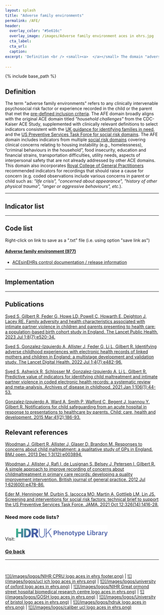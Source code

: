 ```yaml
---
layout: splash
title: "Adverse family environments"
permalink: /AFE/
header:
  overlay_color: "#5e616c"
  overlay_image: /images/Adverse family environment aces in ehrs.jpg
  cta_label: 
  cta_url: 
  caption:
excerpt: 'Definition <br /> <small><a>  </a></small> The domain "adverse family environments" (AFE) broadly aligns with the original ACE domain *"household challenges"* from the CDC-Kaiser ACE Study. AFE refers to any clinically intervenable psychosocial risk factor or experience recorded in the child or the parent consistent with the [UK guidance for identifying families in need](https://www.gov.uk/government/publications/supporting-families-programme-guidance-2022-to-2025/chapter-4-identifying-and-working-with-families#identifying-and-evidencing-family-need), and the [US Preventive Services Task Force for social risk domains](https://jamanetwork.com/journals/jama/fullarticle/2783975). <br /><br /> {::nomarkdown}<iframe style="display: inline-block;" src=" " frameborder="0" scrolling="0" width="160px" height="30px"></iframe> <iframe style="display: inline-block;" src="" frameborder="0" scrolling="0" width="158px" height="30px"></iframe>{:/nomarkdown}'

---
```


{% include base_path %}

## Definition
The term "adverse family environments" refers to any clinically intervenable psychosocial risk factor or experience recorded in the child or the parent that met the [pre-defined inclusion criteria](https://acesinehrs.com/definitions). The AFE domain broadly aligns with the original ACE domain titled *"household challenges"* from the CDC-Kaiser ACE Study, supplemented with clinically relevant definitions to select indicators consistent with the [UK guidance for identifying families in need](https://www.gov.uk/government/publications/supporting-families-programme-guidance-2022-to-2025/chapter-4-identifying-and-working-with-families#identifying-and-evidencing-family-need), and the [US Preventive Services Task Force for social risk domains](https://jamanetwork.com/journals/jama/fullarticle/2783975). The AFE domain includes indicators from multiple [social risk domains](https://cdn.jamanetwork.com/ama/content_public/journal/jama/938785/jus210019f3_1633975995.29794.png?Expires=1660916428&Signature=VNgy5R3mKpHhh4XvhQJ-StCiSk5UlP3JpFe2Z2ntdQMljvE2pm4q-S2rYjGwpfGfIv49UjTUt7Dy~05Hm23kIqj7DD8qJMkTQhZYTG06H09Y3u65ZoSlwPWU1FwnMuW0e4zJ4WtPSxbpfty3nRAyp4oB8RwIfH-UqhOrx3KRlz3DNnYb64Gnlq1D3m8Qp-RGHUBunYb9DBe4BaLlCHc6~~5muOqKB97VikpeeW0PBJMvGL0xcY-v7xT1UPnkdZ~EUrL5r0uory5uEJiRsbKoN0BCG1MlfylOldSdwqYx-yALfrDRu26sCxQERf1-8VHuQfLGMPLSFHlt3WORIWVTwA__&Key-Pair-Id=APKAIE5G5CRDK6RD3PGA) covering clinical concerns relating to housing instability (e.g., homelessness), “criminal behaviours in the household”, food insecurity, education and financial strains, transportation difficulties, utility needs, aspects of interpersonal safety that are not already addressed by other ACE domains. This domain also incorporates [Royal College of General Practitioners](https://bjgp.org/content/bjgp/62/600/e478.full.pdf) recommended indicators for recordings that should raise a cause for concern (e.g. coded observations include various concerns in parent or child such as: *"life crisis", "concerned about appearance", "history of other physical trauma", "anger or aggressive behaviours", etc.*).

--------------------------------
## Indicator list
 
<div class="flourish-embed flourish-table" data-src="visualisation/9802253"><script src="https://public.flourish.studio/resources/embed.js"></script></div>

--------------------------------
## Code list
Right-click on link to save as a ".txt" file (i.e. using option "save link as")
#### [Adverse family environment (977)](https://raw.githubusercontent.com/shabeer-syed/acesinehrs/master/codelists/AFE_2023ACEsinEHRs.txt)

* [ACEsinEHRs control documentation / release information](https://github.com/shabeer-syed/ACEs/raw/main/ACEsinEHRs%20v1.2.pdf)

--------------------------------
## Implementation


--------------------------------
## Publications

[Syed S, Gilbert R, Feder G, Howe LD, Powell C, Howarth E, Deighton J, Lacey RE. Family adversity and health characteristics associated with intimate partner violence in children and parents presenting to health care: a population-based birth cohort study in England. The Lancet Public Health. 2023 Jul 1;8(7):e520-34.](https://www.thelancet.com/journals/lanpub/article/PIIS2468-2667(23)00119-6/fulltext)

[Syed S, Gonzalez-Izquierdo A, Allister J, Feder G, Li L, Gilbert R. Identifying adverse childhood experiences with electronic health records of linked mothers and children in England: a multistage development and validation study. The Lancet Digital Health. 2022 Jul 1;4(7):e482-96.](https://www.thelancet.com/journals/landig/article/PIIS2589-7500(22)00061-9/fulltext)

[Syed S, Ashwick R, Schlosser M, Gonzalez-Izquierdo A, Li L, Gilbert R. Predictive value of indicators for identifying child maltreatment and intimate partner violence in coded electronic health records: a systematic review and meta-analysis. Archives of disease in childhood. 2021 Jan 1;106(1):44-53.](https://adc.bmj.com/content/106/1/44.full)

[Gonzalez‐Izquierdo A, Ward A, Smith P, Walford C, Begent J, Ioannou Y, Gilbert R. Notifications for child safeguarding from an acute hospital in response to presentations to healthcare by parents. Child: care, health and development. 2015 Mar;41(2):186-93.](https://onlinelibrary.wiley.com/doi/full/10.1111/cch.12134)

## Relevant references 
[Woodman J, Gilbert R, Allister J, Glaser D, Brandon M. Responses to concerns about child maltreatment: a qualitative study of GPs in England. BMJ open. 2013 Dec 1;3(12):e003894.](https://bmjopen.bmj.com/content/bmjopen/3/12/e003894.full.pdf)

[Woodman J, Allister J, Rafi I, de Lusignan S, Belsey J, Petersen I, Gilbert R. A simple approach to improve recording of concerns about childmaltreatment in primary care records: developing a quality improvement intervention. British journal of general practice. 2012 Jul 1;62(600):e478-86.](https://bjgp.org/content/bjgp/62/600/e478.full.pdf)

[Eder M, Henninger M, Durbin S, Iacocca MO, Martin A, Gottlieb LM, Lin JS. Screening and interventions for social risk factors: technical brief to support the US Preventive Services Task Force. JAMA. 2021 Oct 12;326(14):1416-28.](https://jamanetwork.com/journals/jama/fullarticle/2783975)


### Need more code lists?
Visit:
[![](https://raw.githubusercontent.com/shabeer-syed/ACEs/main/hdruk%20small.png)](https://phenotypes.healthdatagateway.org/)

### [Go back](https://shabeer-syed.github.io/acesinehrs/domains/)

---
<span style="color:white"> Dr Shabeer Syed, Clinical Psychologist & Senior Research Associate </span>

  [![](/images/logos/NIHR CPRU logo aces in ehrs footer.png)](https://www.ucl.ac.uk/children-policy-research/) | [![](/images/logos/ucl ich logo aces in ehrs.png)](https://www.ucl.ac.uk/child-health/great-ormond-street-institute-child-health-0) | [![](/images/logos/university of oxford logo aces in ehrs.png)](https://www.ox.ac.uk/) | [![](/images/logos/NIHR Great ormond street hospital biomedical research centre logo aces in ehrs.png)](https://www.gosh.nhs.uk/our-research/our-research-infrastructure/nihr-great-ormond-street-hospital-brc/) | [![](/images/logos/GOSH logo aces in ehrs.png)](https://www.gosh.nhs.uk/) | [![](/images/logos/University of bristol logo aces in ehrs.png)](https://www.bristol.ac.uk/) | [![](/images/logos/hdruk logo aces in ehrs.png)](https://www.hdruk.ac.uk/) | [![](/images/logos/caliber ucl logo aces in ehrs.png)](https://www.ucl.ac.uk/health-informatics/research/caliber) 
